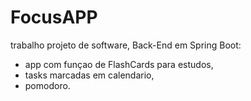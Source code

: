 # FocusAPP
trabalho projeto de software, Back-End em Spring Boot:
* app com funçao de FlashCards para estudos,
* tasks marcadas em calendario,
* pomodoro.
